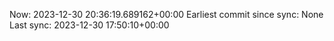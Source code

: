 Now: 2023-12-30 20:36:19.689162+00:00 Earliest commit since sync: None Last sync: 2023-12-30 17:50:10+00:00

